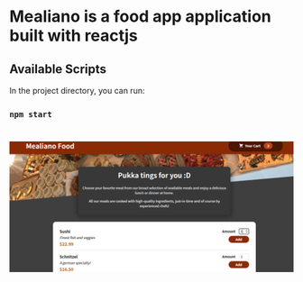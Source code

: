 # Mealiano is a food app application built with reactjs
## Available Scripts

In the project directory, you can run:

### `npm start`

#
![Getting Started](./CAPTURE.jpg)
